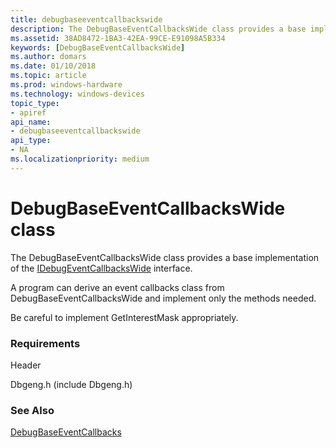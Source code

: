 ```yaml
---
title: debugbaseeventcallbackswide
description: The DebugBaseEventCallbacksWide class provides a base implementation of the IDebugEventCallbacksWide interface. 
ms.assetid: 38AD8472-1BA3-42EA-99CE-E91098A5B334
keywords: [DebugBaseEventCallbacksWide]
ms.author: domars
ms.date: 01/10/2018
ms.topic: article
ms.prod: windows-hardware
ms.technology: windows-devices
topic_type:
- apiref
api_name:
- debugbaseeventcallbackswide
api_type:
- NA
ms.localizationpriority: medium
---
```


# DebugBaseEventCallbacksWide class 

The DebugBaseEventCallbacksWide class provides a base implementation of the [IDebugEventCallbacksWide](https://msdn.microsoft.com/library/windows/hardware/ff550563.aspx) interface. 

A program can derive an event callbacks class from DebugBaseEventCallbacksWide and implement only the methods needed. 

Be careful to implement GetInterestMask appropriately.
 
### Requirements

Header

Dbgeng.h (include Dbgeng.h)  


### See Also
[DebugBaseEventCallbacks](debugbaseeventcallbacks.md)

 

 





